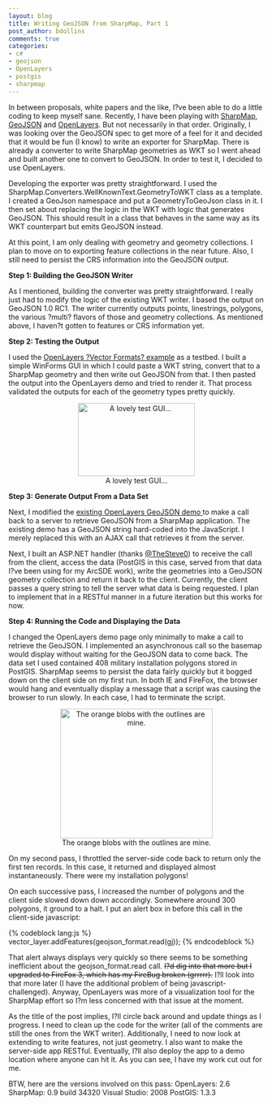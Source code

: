 ```yaml
---
layout: blog
title: Writing GeoJSON from SharpMap, Part 1
post_author: bdollins
comments: true
categories:
- c#
- geojson
- OpenLayers
- postgis
- sharpmap
---
```


In between proposals, white papers and the like, I?ve been able to do a little coding to keep myself sane. Recently, I have been playing with <a href="http://www.codeplex.com/sharpmap">SharpMap</a>, <a href="http://wiki.geojson.org/Main_Page">GeoJSON</a> and <a href="http://openlayers.org">OpenLayers</a>. But not necessarily in that order. Originally, I was looking over the GeoJSON spec to get more of a feel for it and decided that it would be fun (I know) to write an exporter for SharpMap. There is already a converter to write SharpMap geometries as WKT so I went ahead and built another one to convert to GeoJSON. In order to test it, I decided to use OpenLayers.<!--more-->

Developing the exporter was pretty straightforward. I used the SharpMap.Converters.WellKnownText.GeometryToWKT class as a template. I created a GeoJson namespace and put a GeometryToGeoJson class in it. I then set about replacing the logic in the WKT with logic that generates GeoJSON. This should result in a class that behaves in the same way as its WKT counterpart but emits GeoJSON instead.

At this point, I am only dealing with geometry and geometry collections. I plan to move on to exporting feature collections in the near future. Also, I still need to persist the CRS information into the GeoJSON output.

<strong>Step 1: Building the GeoJSON Writer</strong>

As I mentioned, building the converter was pretty straightforward. I really just had to modify the logic of the existing WKT writer. I based the output on GeoJSON 1.0 RC1. The writer currently outputs points, linestrings, polygons, the various ?multi? flavors of those and geometry collections. As mentioned above, I haven?t gotten to features or CRS information yet.

<strong>Step 2: Testing the Output</strong>

I used the <a href="http://openlayers.org/dev/examples/vector-formats.html">OpenLayers ?Vector Formats? example</a> as a testbed. I built a simple WinForms GUI in which I could paste a WKT string, convert that to a SharpMap geometry and then write out GeoJSON from that. I then pasted the output into the OpenLayers demo and tried to render it. That process validated the outputs for each of the geometry types pretty quickly.

<div style="text-align: center;"><a href="http://geobabble.files.wordpress.com/2008/09/sharpmap_geojson_bootstarp.png"><img alt="A lovely test GUI..." class="size-medium wp-image-324" height="144" src="http://geobabble.files.wordpress.com/2008/09/sharpmap_geojson_bootstarp.png" title="sharpmap_geojson_bootstarp" width="230" /></a><div style="text-align: center;font-size: 14px;">A lovely test GUI...</div></div>

<strong>Step 3: Generate Output From a Data Set</strong>

Next, I modified the <a href="http://openlayers.org/dev/examples/geojson.html">existing OpenLayers GeoJSON demo </a> to make a call back to a server to retrieve GeoJSON from a SharpMap application. The existing demo has a GeoJSON string hard-coded into the JavaScript. I merely replaced this with an AJAX call that retrieves it from the server.

Next, I built an ASP.NET handler (thanks <a href="http://twitter.com/TheSteve0">@TheSteve0</a>) to receive the call from the client, access the data (PostGIS in this case, served from that data I?ve been using for my ArcSDE work), write the geometries into a GeoJSON geometry collection and return it back to the client. Currently, the client passes a query string to tell the server what data is being requested. I plan to implement that in a RESTful manner in a future iteration but this works for now.

<strong>Step 4: Running the Code and Displaying the Data</strong>

I changed the OpenLayers demo page only minimally to make a call to retrieve the GeoJSON. I implemented an asynchronous call so the basemap would display without waiting for the GeoJSON data to come back. The data set I used contained 408 military installation polygons stored in PostGIS. SharpMap seems to persist the data fairly quickly but it bogged down on the client side on my first run. In both IE and FireFox, the browser would hang and eventually display a message that a script was causing the browser to run slowly. In each case, I had to terminate the script.

<div style="text-align: center;"><a href="http://geobabble.files.wordpress.com/2008/09/sharpmap_geojson_output.png"><img alt="The orange blobs with the outlines are mine." class="size-medium wp-image-324" height="255" src="http://geobabble.files.wordpress.com/2008/09/sharpmap_geojson_output.png?w=300" title="sharpmap_geojson_output" width="300" /></a><div style="text-align: center;font-size: 14px;">The orange blobs with the outlines are mine.</div></div>

On my second pass, I throttled the server-side code back to return only the first ten records. In this case, it returned and displayed almost instantaneously. There were my installation polygons!

On each successive pass, I increased the number of polygons and the client side slowed down down accordingly. Somewhere around 300 polygons, it ground to a halt. I put an alert box in before this call in the client-side javascript:

{% codeblock lang:js %}
vector_layer.addFeatures(geojson_format.read(gj));
{% endcodeblock %}

That alert always displays very quickly so there seems to be something inefficient about the geojson_format.read call. <del datetime="00">I?d dig into that more but I upgraded to FireFox 3, which has my FireBug broken (grrrrr).</del> I?ll look into that more later (I have the additional problem of being javascript-challenged). Anyway, OpenLayers was more of a visualization tool for the SharpMap effort so I?m less concerned with that issue at the moment.

As the title of the post implies, I?ll circle back around and update things as I progress. I need to clean up the code for the writer (all of the comments are still the ones from the WKT writer). Additionally, I need to now look at extending to write features, not just geometry. I also want to make the server-side app RESTful. Eventually, I?ll also deploy the app to a demo location where anyone can hit it. As you can see, I have my work cut out for me.

BTW, here are the versions involved on this pass:
OpenLayers: 2.6
SharpMap: 0.9 build 34320
Visual Studio: 2008
PostGIS: 1.3.3